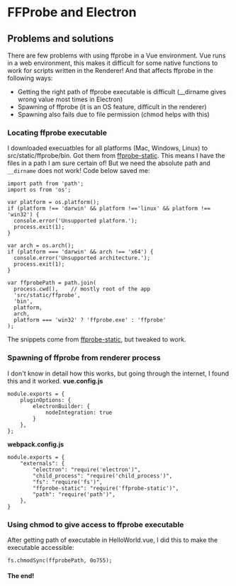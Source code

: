 # FFProbe and Electron

## Problems and solutions
There are few problems with using ffprobe in a Vue environment. Vue runs in a web environment, this makes it difficult for some native functions to work for scripts written in the Renderer! And that affects ffprobe in the following ways:
* Getting the right path of ffprobe executable is difficult (__dirname gives wrong value most times in Electron)
* Spawning of ffprobe (it is an OS feature, difficult in the renderer)
* Spawning also fails due to file permission (chmod helps with this)

### Locating ffprobe executable
I downloaded execuatbles for all platforms (Mac, Windows, Linux) to src/static/ffprobe/bin. Got them from [ffprobe-static](https://github.com/joshwnj/ffprobe-static). This means I have the files in a path I am sure certain of! But we need the absolute path and ```__dirname``` does not work! Code below saved me:
```
import path from 'path';
import os from 'os';

var platform = os.platform();
if (platform !== 'darwin' && platform !=='linux' && platform !== 'win32') {
  console.error('Unsupported platform.');
  process.exit(1);
}

var arch = os.arch();
if (platform === 'darwin' && arch !== 'x64') {
  console.error('Unsupported architecture.');
  process.exit(1);
}

var ffprobePath = path.join(
  process.cwd(),    // mostly root of the app
  'src/static/ffprobe',
  'bin',
  platform,
  arch,
  platform === 'win32' ? 'ffprobe.exe' : 'ffprobe'
);
```
The snippets come from [ffprobe-static](https://github.com/joshwnj/ffprobe-static), but tweaked to work.

### Spawning of ffprobe from renderer process
I don't know in detail how this works, but going through the internet, I found this and it worked.
__vue.config.js__
```
module.exports = {
    pluginOptions: {
        electronBuilder: {
            nodeIntegration: true
        }
    },
};
```
__webpack.config.js__
```
module.exports = {
    "externals": {
        "electron": "require('electron')",
        "child_process": "require('child_process')",
        "fs": "require('fs')",
        "ffprobe-static": "require('ffprobe-static')",
        "path": "require('path')",
    },
}
```

### Using chmod to give access to ffprobe executable
After getting path of executable in HelloWorld.vue, I did this to make the executable accessible:
```
fs.chmodSync(ffprobePath, 0o755);
```

#### The end!
